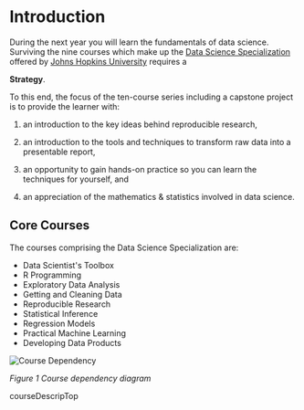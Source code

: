 # Introduction

During the next year you will learn the fundamentals of data science.
Surviving the nine courses which make up the [Data Science
Specialization][0001] offered by [Johns Hopkins University][jhu] requires a

**Strategy**.

To this end, the focus of the ten-course series including a capstone project
is to provide the learner with:

1. an introduction to the key ideas behind reproducible research,

2. an introduction to the tools and techniques to transform raw
data into a presentable report,

4. an opportunity to gain hands-on practice so you can learn the
techniques for yourself, and

3. an appreciation of the mathematics & statistics involved in
data science.

## Core Courses
The courses comprising the Data Science Specialization are:

* Data Scientist's Toolbox
* R Programming
* Exploratory Data Analysis
* Getting and Cleaning Data
* Reproducible Research
* Statistical Inference
* Regression Models
* Practical Machine Learning
* Developing Data Products

![Course Dependency](dst_courses.png)

*Figure 1 Course dependency diagram*

[0001]: https://www.coursera.org/specialization/jhudatascience/1?utm_medium=

courseDescripTop

[jhu]: http://www.jhu.edu
